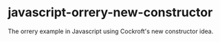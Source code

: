 # javascript-orrery-new-constructor
The orrery example in Javascript using Cockroft's new constructor idea.
